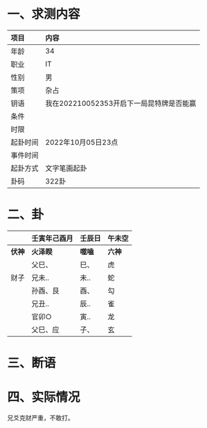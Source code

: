 # 一、求测内容

| 项目     | 内容                                     |
| :------- | :--------------------------------------- |
| 年龄     | 34                                       |
| 职业     | IT                                       |
| 性别     | 男                                       |
| 策项     | 杂占                                     |
| 钥语     | 我在202210052353开启下一局昆特牌是否能赢 |
| 条件     |                                          |
| 时限     |                                          |
| 起卦时间 | 2022年10月05日23点                       |
| 事件时间 |                                          |
| 起卦方式 | 文字笔画起卦                             |
| 卦码     | 322卦                                    |

# 二、卦

|                | 壬寅年己酉月     | 壬辰日         | 午未空         |
| :------------- | :--------------- | :------------- | :------------- |
| **伏神** | **火泽睽** | **噬嗑** | **六神** |
|                | 父巳、           | 巳、           | 虎             |
| 财子           | 兄未..           | 未..           | 蛇             |
|                | 孙酉、艮         | 酉、           | 勾             |
|                | 兄丑..           | 辰..           | 雀             |
|                | 官卯○           | 寅..           | 龙             |
|                | 父巳、应         | 子、           | 玄             |

# 三、断语

# 四、实际情况

兄爻克财严重，不敢打。
